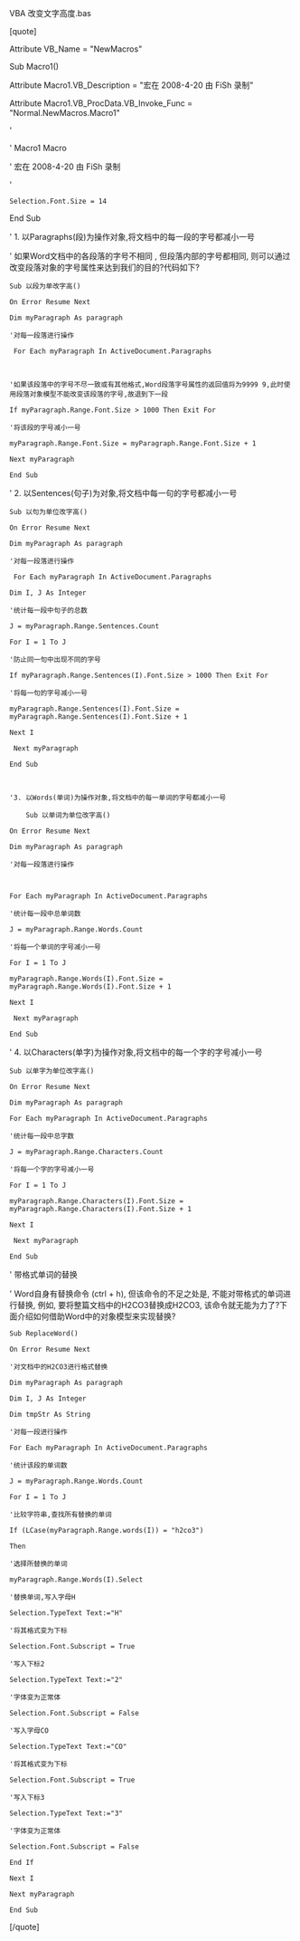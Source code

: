 VBA 改变文字高度.bas

[quote]
Attribute VB_Name = "NewMacros"
Sub Macro1()
Attribute Macro1.VB_Description = "宏在 2008-4-20 由 FiSh 录制"
Attribute Macro1.VB_ProcData.VB_Invoke_Func = "Normal.NewMacros.Macro1"
'
' Macro1 Macro
' 宏在 2008-4-20 由 FiSh 录制
'
    Selection.Font.Size = 14
End Sub

'   1. 以Paragraphs(段)为操作对象,将文档中的每一段的字号都减小一号
 '   如果Word文档中的各段落的字号不相同 , 但段落内部的字号都相同, 则可以通过改变段落对象的字号属性来达到我们的目的?代码如下?
    Sub 以段为单改字高()
    On Error Resume Next
    Dim myParagraph As paragraph
    '对每一段落进行操作
     For Each myParagraph In ActiveDocument.Paragraphs
     
    '如果该段落中的字号不尽一致或有其他格式,Word段落字号属性的返回值将为9999 9,此时使用段落对象模型不能改变该段落的字号,故退到下一段
    If myParagraph.Range.Font.Size > 1000 Then Exit For
    '将该段的字号减小一号
    myParagraph.Range.Font.Size = myParagraph.Range.Font.Size + 1
    Next myParagraph
    End Sub
   ' 2. 以Sentences(句子)为对象,将文档中每一句的字号都减小一号
    Sub 以句为单位改字高()
    On Error Resume Next
    Dim myParagraph As paragraph
    '对每一段落进行操作
     For Each myParagraph In ActiveDocument.Paragraphs
    Dim I, J As Integer
    '统计每一段中句子的总数
    J = myParagraph.Range.Sentences.Count
    For I = 1 To J
    '防止同一句中出现不同的字号
    If myParagraph.Range.Sentences(I).Font.Size > 1000 Then Exit For
    '将每一句的字号减小一号
    myParagraph.Range.Sentences(I).Font.Size = myParagraph.Range.Sentences(I).Font.Size + 1
    Next I
     Next myParagraph
    End Sub
    
    '3. 以Words(单词)为操作对象,将文档中的每一单词的字号都减小一号
        Sub 以单词为单位改字高()
    On Error Resume Next
    Dim myParagraph As paragraph
    '对每一段落进行操作

    For Each myParagraph In ActiveDocument.Paragraphs
    '统计每一段中总单词数
    J = myParagraph.Range.Words.Count
    '将每一个单词的字号减小一号
    For I = 1 To J
    myParagraph.Range.Words(I).Font.Size = myParagraph.Range.Words(I).Font.Size + 1
    Next I
     Next myParagraph
    End Sub
   ' 4. 以Characters(单字)为操作对象,将文档中的每一个字的字号减小一号
    Sub 以单字为单位改字高()
    On Error Resume Next
    Dim myParagraph As paragraph
    For Each myParagraph In ActiveDocument.Paragraphs
    '统计每一段中总字数
    J = myParagraph.Range.Characters.Count
    '将每一个字的字号减小一号
    For I = 1 To J
    myParagraph.Range.Characters(I).Font.Size = myParagraph.Range.Characters(I).Font.Size + 1
    Next I
     Next myParagraph
    End Sub
  '  带格式单词的替换
   ' Word自身有替换命令 (ctrl + h), 但该命令的不足之处是, 不能对带格式的单词进行替换, 例如, 要将整篇文档中的H2CO3替换成H2CO3, 该命令就无能为力了?下面介绍如何借助Word中的对象模型来实现替换?
    Sub ReplaceWord()
    On Error Resume Next
    '对文档中的H2CO3进行格式替换
    Dim myParagraph As paragraph
    Dim I, J As Integer
    Dim tmpStr As String
    '对每一段进行操作
    For Each myParagraph In ActiveDocument.Paragraphs
    '统计该段的单词数
    J = myParagraph.Range.Words.Count
    For I = 1 To J
    '比较字符串,查找所有替换的单词
    If (LCase(myParagraph.Range.words(I)) = "h2co3")
    Then
    '选择所替换的单词
    myParagraph.Range.Words(I).Select
    '替换单词,写入字母H
    Selection.TypeText Text:="H"
    '将其格式变为下标
    Selection.Font.Subscript = True
    '写入下标2
    Selection.TypeText Text:="2"
    '字体变为正常体
    Selection.Font.Subscript = False
    '写入字母CO
    Selection.TypeText Text:="CO"
    '将其格式变为下标
    Selection.Font.Subscript = True
    '写入下标3
    Selection.TypeText Text:="3"
    '字体变为正常体
    Selection.Font.Subscript = False
    End If
    Next I
    Next myParagraph
    End Sub

[/quote]